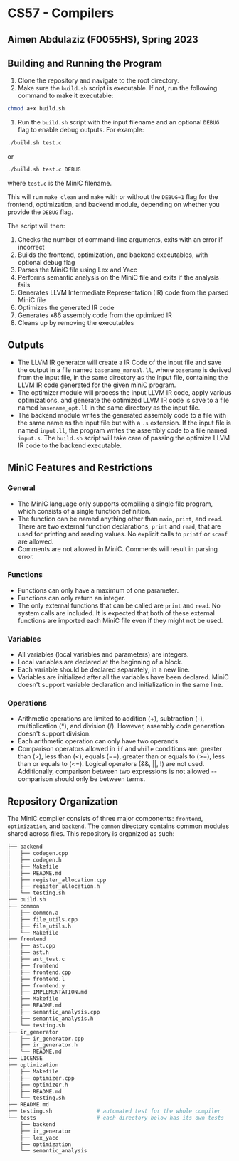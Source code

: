 # CS57 - Compilers
## Aimen Abdulaziz (F0055HS), Spring 2023

## Building and Running the Program

1. Clone the repository and navigate to the root directory.
2. Make sure the `build.sh` script is executable. If not, run the following command to make it executable:
```bash
chmod a+x build.sh
```
1. Run the `build.sh` script with the input filename and an optional `DEBUG` flag to enable debug outputs. For example:
```bash
./build.sh test.c
```
or 

```bash
./build.sh test.c DEBUG
```

where `test.c` is the MiniC filename. 

This will run `make clean` and `make` with or without the `DEBUG=1` flag for the frontend, optimization, and backend module, depending on whether you provide the `DEBUG` flag.

The script will then:
1. Checks the number of command-line arguments, exits with an error if incorrect
2. Builds the frontend, optimization, and backend executables, with optional debug flag
3. Parses the MiniC file using Lex and Yacc
4. Performs semantic analysis on the MiniC file and exits if the analysis fails
5. Generates LLVM Intermediate Representation (IR) code from the parsed MiniC file
6. Optimizes the generated IR code
7. Generates x86 assembly code from the optimized IR
8. Cleans up by removing the executables

## Outputs
- The LLVM IR generator will create a IR Code of the input file and save the output in a file named `basename_manual.ll`, where `basename` is derived from the input file, in the same directory as the input file, containing the LLVM IR code generated for the given miniC program.
- The optimizer module will process the input LLVM IR code, apply various optimizations, and generate the optimized LLVM IR code is save to a file named `basename_opt.ll` in the same directory as the input file.
- The backend module writes the generated assembly code to a file with the same name as the input file but with a `.s` extension. If the input file is named `input.ll`, the program writes the assembly code to a file named `input.s`. The `build.sh` script will take care of passing the optimize LLVM IR code to the backend executable.


## MiniC Features and Restrictions
### General

- The MiniC language only supports compiling a single file program, which consists of a single function definition.
- The function can be named anything other than `main`, `print`, and `read`.
There are two external function declarations, `print` and `read`, that are used for printing and reading values. No explicit calls to `printf` or `scanf` are allowed.
- Comments are not allowed in MiniC. Comments will result in parsing error.

### Functions

- Functions can only have a maximum of one parameter.
- Functions can only return an integer.
- The only external functions that can be called are `print` and `read`. No system calls are included. It is expected that both of these external functions are imported each MiniC file even if they might not be used.

### Variables

- All variables (local variables and parameters) are integers.
- Local variables are declared at the beginning of a block.
- Each variable should be declared separately, in a new line.
- Variables are initialized after all the variables have been declared. MiniC doesn't support variable declaration and initialization in the same line.

### Operations

- Arithmetic operations are limited to addition (+), subtraction (-), multiplication (*), and division (/). However, assembly code generation doesn't support division.
- Each arithmetic operation can only have two operands.
- Comparison operators allowed in `if` and `while` conditions are: greater than (>), less than (<), equals (==), greater than or equals to (>=), less than or equals to (<=). Logical operators (&&, ||, !) are not used. Additionally, comparison between two expressions is not allowed -- comparison should only be between terms.


## Repository Organization

The MiniC compiler consists of three major components: `frontend`, `optimization`, and `backend`. The `common` directory contains common modules shared across files. This repository is organized as such:

```bash
├── backend
│   ├── codegen.cpp
│   ├── codegen.h
│   ├── Makefile
│   ├── README.md
│   ├── register_allocation.cpp
│   ├── register_allocation.h
│   └── testing.sh
├── build.sh
├── common
│   ├── common.a
│   ├── file_utils.cpp
│   ├── file_utils.h
│   └── Makefile
├── frontend
│   ├── ast.cpp
│   ├── ast.h
│   ├── ast_test.c
│   ├── frontend
│   ├── frontend.cpp
│   ├── frontend.l
│   ├── frontend.y
│   ├── IMPLEMENTATION.md
│   ├── Makefile
│   ├── README.md
│   ├── semantic_analysis.cpp
│   ├── semantic_analysis.h
│   └── testing.sh
├── ir_generator
│   ├── ir_generator.cpp
│   ├── ir_generator.h
│   └── README.md
├── LICENSE
├── optimization
│   ├── Makefile
│   ├── optimizer.cpp
│   ├── optimizer.h
│   ├── README.md
│   └── testing.sh
├── README.md
├── testing.sh              # automated test for the whole compiler
└── tests                   # each directory below has its own tests
    ├── backend             
    ├── ir_generator
    ├── lex_yacc
    ├── optimization
    └── semantic_analysis
```